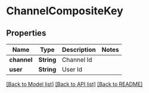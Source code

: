 # ChannelCompositeKey

## Properties

Name | Type | Description | Notes
------------ | ------------- | ------------- | -------------
**channel** | **String** | Channel Id | 
**user** | **String** | User Id | 

[[Back to Model list]](../README.md#documentation-for-models) [[Back to API list]](../README.md#documentation-for-api-endpoints) [[Back to README]](../README.md)


